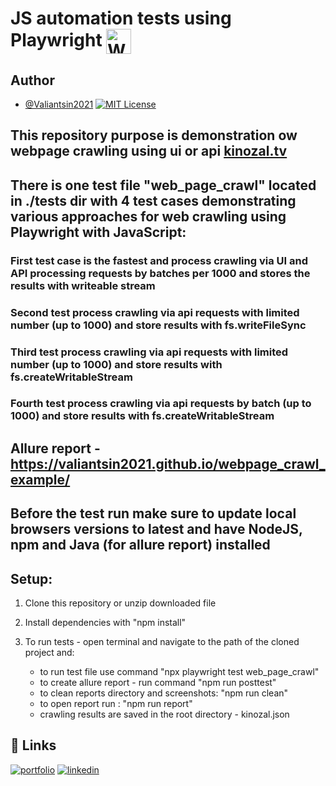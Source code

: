 # JS automation tests using Playwright <a href="https://playwright.dev/" target="blank"><img align="center" src="https://playwright.dev/img/playwright-logo.svg" alt="WebdriverIO" height="40" width="40" /></a> 

## Author

- [@Valiantsin2021](https://www.github.com/Valiantsin2021) [![MIT License](https://img.shields.io/badge/License-MIT-green.svg)](https://choosealicense.com/licenses/mit/)

## This repository purpose is demonstration ow webpage crawling using ui or api [kinozal.tv](https://kinozal.tv)

## There is one test file "web_page_crawl" located in ./tests dir with 4 test cases demonstrating various approaches for web crawling using Playwright with JavaScript:

### First test case is the fastest and process crawling via UI and API processing requests by batches per 1000 and stores the results with writeable stream

### Second test process crawling via api requests with limited number (up to 1000) and store results with fs.writeFileSync

### Third test process crawling via api requests with limited number (up to 1000) and store results with fs.createWritableStream

### Fourth test process crawling via api requests by batch (up to 1000) and store results with fs.createWritableStream

## Allure report - https://valiantsin2021.github.io/webpage_crawl_example/

## Before the test run make sure to update local browsers versions to latest and have NodeJS, npm and Java (for allure report) installed

## Setup:

1. Clone this repository or unzip downloaded file
2. Install dependencies with "npm install"
3. To run tests - open terminal and navigate to the path of the cloned project and:
   
   - to run test file use command "npx playwright test web_page_crawl"
   - to create allure report - run command "npm run posttest"
   - to clean reports directory and screenshots: "npm run clean"
   - to open report run : "npm run report"
   - crawling results are saved in the root directory - kinozal.json

## 🔗 Links

[![portfolio](https://img.shields.io/badge/my_portfolio-000?style=for-the-badge&logo=ko-fi&logoColor=white)](https://valiantsin2021.github.io/Portfolio-Valentin/)
[![linkedin](https://img.shields.io/badge/linkedin-0A66C2?style=for-the-badge&logo=linkedin&logoColor=white)](https://www.linkedin.com/in/valiantsin-lutchanka/)
